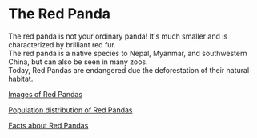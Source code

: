 <html lang="en" dir="ltr"><head>
    <link href="lab_website_2.0/cssfile.css"/>
    <meta charset="utf-8">
    <title>All About the Red Panda</title>
  </head>
  <body>
    <h1>The Red Panda</h1>
      <p>The red panda is not your ordinary panda! It's much smaller and is characterized by brilliant red fur.<br>
        The red panda is a native species to Nepal, Myanmar, and southwestern China, but can also be seen in many zoos.<br>
         Today, Red Pandas are endangered due the deforestation of their natural habitat.</p>
      <p><a href="images.html">Images of Red Pandas</a></p>
      <p><a href="facts.html">Population distribution of Red Pandas</a></p>
      <p><a href="list.html">Facts about Red Pandas</a></p>

</body>
</html>
